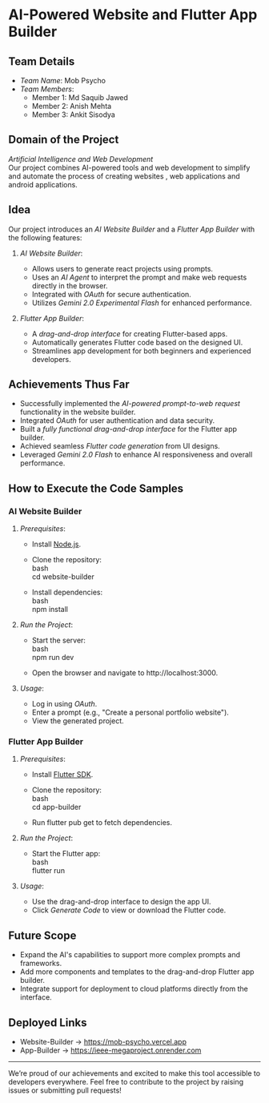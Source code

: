 # AI-Powered Website and Flutter App Builder  

## Team Details  
- *Team Name*: Mob Psycho  
- *Team Members*:  
  - Member 1: Md Saquib Jawed
  - Member 2: Anish Mehta  
  - Member 3: Ankit Sisodya  

## Domain of the Project  
*Artificial Intelligence and Web Development*  
Our project combines AI-powered tools and web development to simplify and automate the process of creating websites , web applications and android applications.

## Idea  
Our project introduces an *AI Website Builder* and a *Flutter App Builder* with the following features:  
1. *AI Website Builder*:  
   - Allows users to generate react projects using prompts.  
   - Uses an *AI Agent* to interpret the prompt and make web requests directly in the browser.  
   - Integrated with *OAuth* for secure authentication.  
   - Utilizes *Gemini 2.0 Experimental Flash* for enhanced performance.  

2. *Flutter App Builder*:  
   - A *drag-and-drop interface* for creating Flutter-based apps.  
   - Automatically generates Flutter code based on the designed UI.  
   - Streamlines app development for both beginners and experienced developers.  

## Achievements Thus Far  
- Successfully implemented the *AI-powered prompt-to-web request* functionality in the website builder.  
- Integrated *OAuth* for user authentication and data security.  
- Built a *fully functional drag-and-drop interface* for the Flutter app builder.  
- Achieved seamless *Flutter code generation* from UI designs.  
- Leveraged *Gemini 2.0 Flash* to enhance AI responsiveness and overall performance.  

## How to Execute the Code Samples  

### AI Website Builder  
1. *Prerequisites*:  
   - Install [Node.js](https://nodejs.org/).  
   - Clone the repository:  
     bash   
     cd website-builder  
       
   - Install dependencies:  
     bash  
     npm install  
       
2. *Run the Project*:  
   - Start the server:  
     bash  
     npm run dev  
       
   - Open the browser and navigate to http://localhost:3000.  
3. *Usage*:  
   - Log in using *OAuth*.  
   - Enter a prompt (e.g., "Create a personal portfolio website").  
   - View the generated project.  

### Flutter App Builder  
1. *Prerequisites*:  
   - Install [Flutter SDK](https://flutter.dev/docs/get-started/install).  
   - Clone the repository:  
     bash   
     cd app-builder  
       
   - Run flutter pub get to fetch dependencies.  

2. *Run the Project*:  
   - Start the Flutter app:  
     bash  
     flutter run  
       
3. *Usage*:  
   - Use the drag-and-drop interface to design the app UI.  
   - Click *Generate Code* to view or download the Flutter code.  

## Future Scope  
- Expand the AI's capabilities to support more complex prompts and frameworks.  
- Add more components and templates to the drag-and-drop Flutter app builder.  
- Integrate support for deployment to cloud platforms directly from the interface.  

## Deployed Links
- Website-Builder -> https://mob-psycho.vercel.app
- App-Builder -> https://ieee-megaproject.onrender.com

---

We’re proud of our achievements and excited to make this tool accessible to developers everywhere. Feel free to contribute to the project by raising issues or submitting pull requests!
